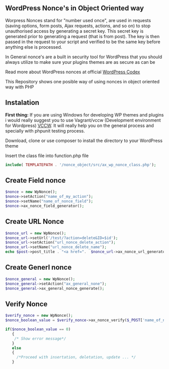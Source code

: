 <h2> WordPress Nonce's in Object Oriented way </h2>
<p>Worpress Nonces stand for "number used once", are used in requests (saving options, form posts, Ajax requests, actions, and so on) to stop unauthorised access by generating a secret key. This secret key is generated prior to generating a request (that is from post). The key is then passed in the request to your script and verified to be the same key before anything else is processed.</p>
<p> In General nonce's are a built in security tool for WordPress  that you should always utilize to make sure your plugins themes are as secure as can be </p> 

<p> Read more about WordPress nonces at official <a href="https://codex.wordpress.org/WordPress_Nonces" target="_blank">WordPress Codex </a></p>

<p>This Repository shows one posible way of using nonces in object oriented way with PHP</p>

<h2> Instalation </h2>
<p><b>First thing:</b> If you are using Windows for developing WP themes and plugins i would really suggest you to use Vagrant/vccw (Development environment for Wordpress) <a href="http://vccw.cc/" target="_blank">VCCW</a>. It will really help you on the general process and specially with phpunit testing process. </p>

<p> Download, clone or use composer to install the directory to your WordPress theme<p>
  
  <span>Insert the class file into function.php file</span>
  
```PHP
include( TEMPLATEPATH . '/nonce_object/src/ax_wp_nonce_class.php');
```

<h2>Create Field nonce</h2>

```php
$nonce = new WpNonce();
$nonce->setAction("name_of_my_action");
$nonce->setName("name_of_nonce_field");
$nonce->ax_nonce_field_generator();

```
<h2>Create URL Nonce</h2>

```php
$nonce_url = new WpNonce();
$nonce_url->setUrl('/test/?action=delete&ID=$id');
$nonce_url->setAction("url_nonce_delete_action");
$nonce_url->setName("url_nonce_delete_name");
echo $post->post_title . "<a href=".  $nonce_url->ax_nonce_url_generator().">Delete</a><br>";
```

<h2>Create Generl nonce</h2>

```php
$nonce_general = new WpNonce();
$nonce_general->setAction("ax_general_none");
$nonce_general->ax_general_nonce_generate();
```

<h2>Verify Nonce </h2>

```php
$verify_nonce = new WpNonce();
$nonce_boolean_value = $verify_nonce->ax_nonce_verify($_POST['name_of_nonce_field'], "name_of_my_action");

if($nonce_boolean_value == 0)
   {
    /* Show error message*/
   }
   else 
   {
     /*Proceed with insertation, deletation, update ... */
   }
```




